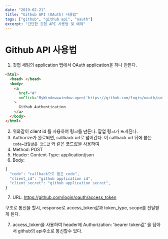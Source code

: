 ```yaml
---
date: "2019-02-21"
title: "Github API (OAuth) 사용법"
tags: ["github", "github api", "oauth"]
excerpt: "간단한 깃헙 API 사용법 및 예제"
---
```


# Github API 사용법

1. 깃헙 세팅의 application 탭에서 OAuth application을 하나 만든다.

```html
<html>
  <head> </head>
  <body>
    <a
      href="#"
      onClick="MyWindow=window.open('https://github.com/login/oauth/authorize?scope=user:email&client_id=github_application_client_id','MyWindow',width=600,height=300); return false;"
    >
      Github Authentication
    </a>
  </body>
</html>
```

2. 위와같이 client id 를 사용하여 링크를 만든다. 팝업 링크가 뜨게된다.
3. Authorize가 완료되면, callback url로 넘어간다. 이 callback url 뒤에 붙는 `code=전달받은 코드값` 와 같은 코드값을 사용하여
4. Method: POST
5. Header: Content-Type: application/json
6. Body:

```js
{
  "code": "callback으로 받은 code",
  "client_id": "github application id",
  "client_secret": "github application secret",
}
```

7. URL: https://github.com/login/oauth/access_token

구조로 통신을 할시, response로 access_token값과 token_type, scope를 전달받게 된다.

7. access_token을 사용하여 header에 Authorization: 'bearer token값' 을 담아서 github의 api주소로 통신할수 있다.
